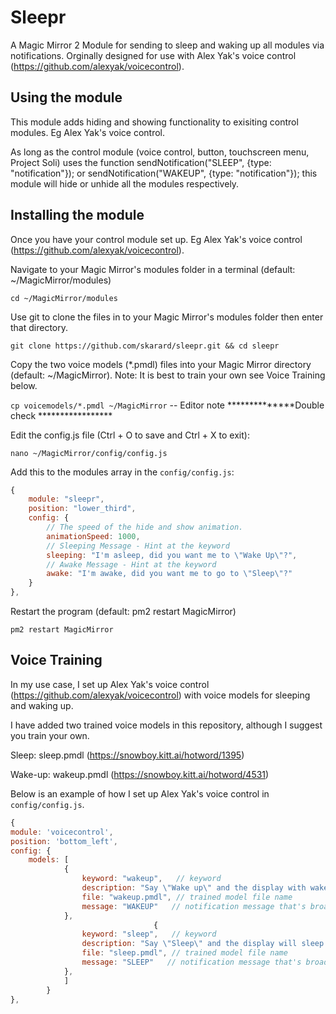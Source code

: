 # Sleepr
A Magic Mirror 2 Module for sending to sleep and waking up all modules via notifications. Orginally designed for use with Alex Yak's voice control (https://github.com/alexyak/voicecontrol).

## Using the module

This module adds hiding and showing functionality to exisiting control modules. Eg Alex Yak's voice control.

As long as the control module (voice control, button, touchscreen menu, Project Soli) uses the function sendNotification("SLEEP", {type: "notification"}); or sendNotification("WAKEUP", {type: "notification"}); this module will hide or unhide all the modules respectively.

## Installing the module
Once you have your control module set up. Eg Alex Yak's voice control (https://github.com/alexyak/voicecontrol).

Navigate to your Magic Mirror's modules folder in a terminal (default: ~/MagicMirror/modules)

`cd ~/MagicMirror/modules`

Use git to clone the files in to your Magic Mirror's modules folder then enter that directory.

`git clone https://github.com/skarard/sleepr.git && cd sleepr`

Copy the two voice models (\*.pmdl) files into your Magic Mirror directory (default: ~/MagicMirror). Note: It is best to train your own see Voice Training below.

`cp voicemodels/*.pmdl ~/MagicMirror` -- Editor note **************Double check *****************

Edit the config.js file (Ctrl  + O to save and Ctrl + X to exit):

`nano ~/MagicMirror/config/config.js`

Add this to the modules array in the `config/config.js`:

````javascript
{
	module: "sleepr",
	position: "lower_third",
	config: {
		// The speed of the hide and show animation.
		animationSpeed: 1000,
		// Sleeping Message - Hint at the keyword
		sleeping: "I'm asleep, did you want me to \"Wake Up\"?",
		// Awake Message - Hint at the keyword
		awake: "I'm awake, did you want me to go to \"Sleep\"?"
	}
},
````

Restart the program (default: pm2 restart MagicMirror)

`pm2 restart MagicMirror`

## Voice Training
In my use case, I set up Alex Yak's voice control (https://github.com/alexyak/voicecontrol) with voice models for sleeping and waking up.

I have added two trained voice models in this repository, although I suggest you train your own.

Sleep: sleep.pmdl (https://snowboy.kitt.ai/hotword/1395)

Wake-up: wakeup.pmdl (https://snowboy.kitt.ai/hotword/4531)

Below is an example of how I set up Alex Yak's voice control in `config/config.js`.

````javascript
{
module: 'voicecontrol',
position: 'bottom_left',
config: {
	models: [
			{
				keyword: "wakeup",   // keyword 
				description: "Say \"Wake up\" and the display with wake up.",
				file: "wakeup.pmdl", // trained model file name
				message: "WAKEUP"   // notification message that's broadcast in the MagicMirror app
			},
								{
				keyword: "sleep",   // keyword 
				description: "Say \"Sleep\" and the display will sleep.",
				file: "sleep.pmdl", // trained model file name
				message: "SLEEP"   // notification message that's broadcast in the MagicMirror app
			},
			]
		}
},
````
